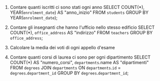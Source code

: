 1. Contare quanti iscritti ci sono stati ogni anno
SELECT COUNT(*), YEAR(`enrolment_date`) AS "anno_inizio"
FROM `students`
GROUP BY YEAR(`enrolment_date`);

2. Contare gli insegnanti che hanno l'ufficio nello stesso edificio
SELECT COUNT(*), `office_address` AS "indirizzo"
FROM `teachers`
GROUP BY `office_address`;

3. Calcolare la media dei voti di ogni appello d'esame
4. Contare quanti corsi di laurea ci sono per ogni dipartimento
SELECT COUNT(*) AS "numero_corsi", `departments`.name AS "dipartimenti"
FROM `degrees`
JOIN `departments`
ON `departments`.`id` = `degrees`.`department_id`
GROUP BY `degrees`.`department_id`;